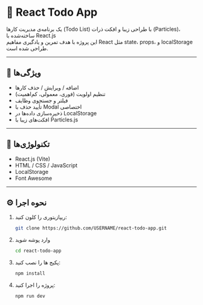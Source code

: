 # 🧩 React Todo App

یک برنامه‌ی مدیریت کارها (Todo List) با طراحی زیبا و افکت ذرات (Particles)، ساخته‌شده با React.js  
این پروژه با هدف تمرین و یادگیری مفاهیم React مثل state، props، و localStorage طراحی شده است.

---

## 🚀 ویژگی‌ها
- اضافه / ویرایش / حذف کارها
- تنظیم اولویت (فوری، معمولی، کم‌اهمیت)
- فیلتر و جستجوی وظایف
- تأیید حذف با Modal اختصاصی
- ذخیره‌سازی داده‌ها در LocalStorage
- افکت‌های زیبا با Particles.js

---

## 🧠 تکنولوژی‌ها
- React.js (Vite)
- HTML / CSS / JavaScript
- LocalStorage
- Font Awesome

---

## ⚙️ نحوه اجرا

1. ریپازیتوری را کلون کنید:
   ```bash
   git clone https://github.com/USERNAME/react-todo-app.git

2. وارد پوشه شوید 
    ```bash
    cd react-todo-app

3. پکیج ها را نصب کنید:
    ```bash
    npm install

4. پروژه را اجرا کنید:
    ```bash
    npm run dev

